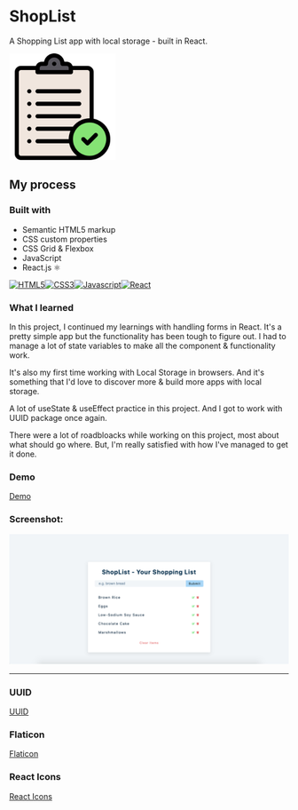 # ShopList

A Shopping List app with local storage - built in React.

![Logo](./public/logo192.png)

## My process

### Built with

- Semantic HTML5 markup
- CSS custom properties
- CSS Grid & Flexbox
- JavaScript
- React.js ⚛️

<p align="left">
<a href="https://developer.mozilla.org/en-US/docs/Glossary/HTML5" target="_blank" rel="noreferrer"><img src="https://cdn.jsdelivr.net/gh/devicons/devicon/icons/html5/html5-plain.svg" width="36" height="36" alt="HTML5" /><a href="https://www.w3.org/TR/CSS/#css" target="_blank" rel="noreferrer"><img src="https://cdn.jsdelivr.net/gh/devicons/devicon/icons/css3/css3-plain.svg" width="36" height="36" alt="CSS3" /></a><a href="https://developer.mozilla.org/en-US/docs/Web/JavaScript" target="_blank" rel="noreferrer"><img src="https://cdn.jsdelivr.net/gh/devicons/devicon/icons/javascript/javascript-original.svg" width="36" height="36" alt="Javascript" /></a></a><a href="https://reactjs.org/" target="_blank" rel="noreferrer"><img src="https://cdn.jsdelivr.net/gh/devicons/devicon/icons/react/react-original.svg" width="36" height="36" alt="React" /></a></p>

### What I learned

In this project, I continued my learnings with handling forms in React. It's a pretty simple app but the functionality has been tough to figure out. I had to manage a lot of state variables to make all the component & functionality work.

It's also my first time working with Local Storage in browsers. And it's something that I'd love to discover more & build more apps with local storage.

A lot of useState & useEffect practice in this project. And I got to work with UUID package once again.

There were a lot of roadbloacks while working on this project, most about what should go where. But, I'm really satisfied with how I've managed to get it done.

### Demo

[Demo](https://webster-shoplist-app.netlify.app/)

### Screenshot:

![Screenshot](./screenshot.png)

---

### UUID

[UUID](https://github.com/uuidjs/uuid)

### Flaticon

[Flaticon](https://www.flaticon.com/free-icons/)

### React Icons

[React Icons](https://react-icons.github.io/react-icons/)

